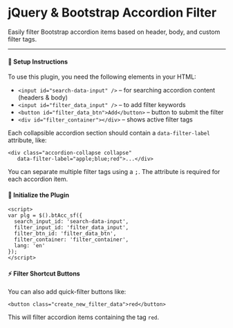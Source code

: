 
<div class="container-fluid">

  <div class="shadow-lg p-4 mb-5 bg-light rounded">
    <h1 class="text-primary">jQuery & Bootstrap Accordion Filter</h1>
    <p class="lead">Easily filter Bootstrap accordion items based on header, body, and custom filter tags.</p>
    <hr>
    <h4>🔧 Setup Instructions</h4>
    <p>To use this plugin, you need the following elements in your HTML:</p>
    <ul>
      <li><code>&lt;input id="search-data-input" /&gt;</code> – for searching accordion content (headers & body)</li>
      <li><code>&lt;input id="filter_data_input" /&gt;</code> – to add filter keywords</li>
      <li><code>&lt;button id="filter_data_btn"&gt;Add&lt;/button&gt;</code> – button to submit the filter</li>
      <li><code>&lt;div id="filter_container"&gt;&lt;/div&gt;</code> – shows active filter tags</li>
    </ul>

  <p>Each collapsible accordion section should contain a <code>data-filter-label</code> attribute, like:</p>
  <pre><code>&lt;div class="accordion-collapse collapse" 
   data-filter-label="apple;blue;red"&gt;...&lt;/div&gt;</code></pre>

  <p>You can separate multiple filter tags using a <kbd>;</kbd>. The attribute is required for each accordion item.</p>

  <h4>🚀 Initialize the Plugin</h4>
  <pre><code>&lt;script&gt;
var plg = $().btAcc_sf({
  search_input_id: 'search-data-input',
  filter_input_id: 'filter_data_input',
  filter_btn_id: 'filter_data_btn',
  filter_container: 'filter_container',
  lang: 'en'
});
&lt;/script&gt;
</code></pre>

  <h4>⚡ Filter Shortcut Buttons</h4>
  <p>You can also add quick-filter buttons like:</p>
  <pre><code>&lt;button class="create_new_filter_data"&gt;red&lt;/button&gt;</code></pre>
  <p>This will filter accordion items containing the tag <code>red</code>.</p>
  </div>
  
</div>
